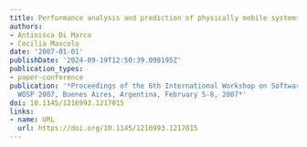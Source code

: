 ```yaml
---
title: Performance analysis and prediction of physically mobile systems
authors:
- Antinisca Di Marco
- Cecilia Mascolo
date: '2007-01-01'
publishDate: '2024-09-19T12:50:39.098195Z'
publication_types:
- paper-conference
publication: '*Proceedings of the 6th International Workshop on Software and Performance,
  WOSP 2007, Buenes Aires, Argentina, February 5-8, 2007*'
doi: 10.1145/1216993.1217015
links:
- name: URL
  url: https://doi.org/10.1145/1216993.1217015
---
```


